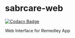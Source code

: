 # sabrcare-web

[![Codacy Badge](https://api.codacy.com/project/badge/Grade/1f6fe603b45049fbb080b760cb8b8c49)](https://app.codacy.com/app/sabrcareapp/sabrcare-web?utm_source=github.com&utm_medium=referral&utm_content=sabrcareapp/sabrcare-web&utm_campaign=Badge_Grade_Dashboard)

Web Interface for Remedley App

